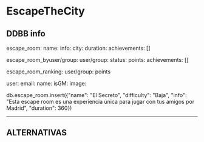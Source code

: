 # EscapeTheCity
 
## DDBB info 

escape_room: 
    name: 
    info: 
    city: 
    duration: 
    achievements: []

escape_room_byuser/group: 
    user/group:
    status: 
    points: 
    achievements: []

escape_room_ranking:
    user/group: 
    points 


user: 
    email:
    name: 
    isGM: 
    image: 
    

 db.escape_room.insert({"name": "El Secreto", "difficulty": "Baja", "info": "Esta escape room es una experiencia única para jugar con tus amigos por Madrid", "duration": 360}) 



------------------------
ALTERNATIVAS
------------------------

